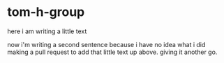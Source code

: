 # tom-h-group

here i am writing a little text

now i'm writing a second sentence because i have no idea what i did making a pull request to add that little text up above. giving it another go.
